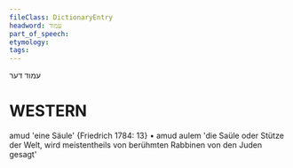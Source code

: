```yaml
---
fileClass: DictionaryEntry
headword: עמוד
part_of_speech: 
etymology: 
tags: 
---
```

עמוד
דער

WESTERN
========

amud 'eine Säule' {Friedrich 1784: 13}
	•	amud aulem 'die Saüle oder Stütze der Welt, wird meistentheils von berühmten Rabbinen von den Juden gesagt' 